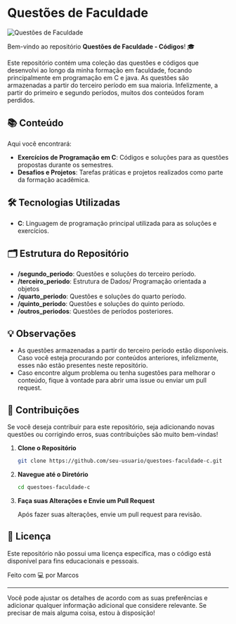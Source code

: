 # Questões de Faculdade

![Questões de Faculdade](https://img.shields.io/badge/Questões%20de%20Faculdade%20-Códigos-green)

Bem-vindo ao repositório **Questões de Faculdade - Códigos**! 🎓

Este repositório contém uma coleção das questões e códigos que desenvolvi ao longo da minha formação em faculdade, focando principalmente em programação em C e java. As questões são armazenadas a partir do terceiro período em sua maioria. Infelizmente, a partir do primeiro e segundo períodos, muitos dos conteúdos foram perdidos.

## 📚 Conteúdo

Aqui você encontrará:

- **Exercícios de Programação em C**: Códigos e soluções para as questões propostas durante os semestres.
- **Desafios e Projetos**: Tarefas práticas e projetos realizados como parte da formação acadêmica.

## 🛠 Tecnologias Utilizadas

- **C**: Linguagem de programação principal utilizada para as soluções e exercícios.

## 🗂 Estrutura do Repositório

- **/segundo_periodo**: Questões e soluções do terceiro período.
- **/terceiro_periodo**: Estrutura de Dados/ Programação orientada a objetos
- **/quarto_periodo**: Questões e soluções do quarto período.
- **/quinto_periodo**: Questões e soluções do quinto período.
- **/outros_periodos**: Questões de períodos posteriores.

## 💡 Observações

- As questões armazenadas a partir do terceiro período estão disponíveis. Caso você esteja procurando por conteúdos anteriores, infelizmente, esses não estão presentes neste repositório.
- Caso encontre algum problema ou tenha sugestões para melhorar o conteúdo, fique à vontade para abrir uma issue ou enviar um pull request.

## 📝 Contribuições

Se você deseja contribuir para este repositório, seja adicionando novas questões ou corrigindo erros, suas contribuições são muito bem-vindas!

1. **Clone o Repositório**

   ```bash
   git clone https://github.com/seu-usuario/questoes-faculdade-c.git
   ```

2. **Navegue até o Diretório**

   ```bash
   cd questoes-faculdade-c
   ```

3. **Faça suas Alterações e Envie um Pull Request**

   Após fazer suas alterações, envie um pull request para revisão.

## 📜 Licença

Este repositório não possui uma licença específica, mas o código está disponível para fins educacionais e pessoais. 

Feito com 💻 por Marcos

---

Você pode ajustar os detalhes de acordo com as suas preferências e adicionar qualquer informação adicional que considere relevante. Se precisar de mais alguma coisa, estou à disposição!
